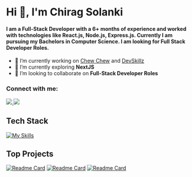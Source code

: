 <h1 align="left">Hi 👋, I'm Chirag Solanki</h1>
<h4 align="left">I am a Full-Stack Developer with a 6+ months of experience and worked with technologies like React.js, Node.js, Express.js. Currently I am pursuing my Bachelors in Computer Science. I am looking for Full Stack Developer Roles.</h4>

- 🔭 I’m currently working on <a href ="https://github.com/dhruvkaravadiya/Chew-Chew">Chew Chew</a> and  <a href ="https://github.com/chiragaug6/DevSkillz/">DevSkillz</a> 
- 🌱 I’m currently exploring **NextJS**
- 👯 I’m looking to collaborate on **Full-Stack Developer Roles**

<h3>Connect with me: </h3>
<a href="https://mail.google.com/mail/?view=cm&fs=1&to=sc494802@gmail.com">
    <img src="https://skillicons.dev/icons?i=gmail" />
  </a>
  <a href="https://www.linkedin.com/in/chiragaug6/">
    <img src="https://skillicons.dev/icons?i=linkedin" />
  </a>

## Tech Stack
[![My Skills](https://skillicons.dev/icons?i=js,java,py,c,css,html,react,nodejs,express,redux,mongodb,mysql,git,jest,tailwind,bootstrap,materialui,babel,vite,vscode,webpack,postman&perline=11)](https://skillicons.dev)

## Top Projects
[![Readme Card](https://github-readme-stats.vercel.app/api/pin/?username=chiragaug6&repo=food-ordering-app&theme=dark)](https://github.com/chiragaug6/food-ordering-app)
[![Readme Card](https://github-readme-stats.vercel.app/api/pin/?username=chiragaug6&repo=DevSkillz&theme=dark)](https://github.com/chiragaug6/devSkillz/)
[![Readme Card](https://github-readme-stats.vercel.app/api/pin/?username=chiragaug6&repo=CooksCorner&theme=dark)](https://github.com/chiragaug6/CooksCorner)
